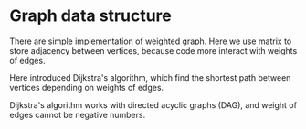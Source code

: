 # Graph data structure
There are simple implementation of weighted graph. Here we use matrix to store adjacency between vertices, because code more interact with weights of edges.

Here introduced Dijkstra's algorithm, which find the shortest path between vertices depending on weights of edges.

Dijkstra's algorithm works with directed acyclic graphs (DAG), and weight of edges cannot be negative numbers.
